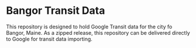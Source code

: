 Bangor Transit Data
===================

This repository is designed to hold Google Transit data for the city fo Bangor,
Maine. As a zipped release, this repository can be delivered directly to Google
for transit data importing.
